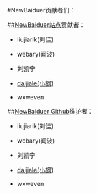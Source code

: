 #NewBaiduer贡献者们：

##[NewBaiduer站点](http://blog.newstacksoft.com/)贡献者：
- liujiarik(刘佳)

- webary(闻波)

- 刘凯宁

- [daijiale(小枫)](http://www.daijiale.cn)

- wxweven
 

##[NewBaiduer Github](https://github.com/NewBaiduer)维护者：

- liujiarik(刘佳)

- webary(闻波)

- 刘凯宁

- [daijiale(小枫)](http://www.daijiale.cn)

- wxweven
